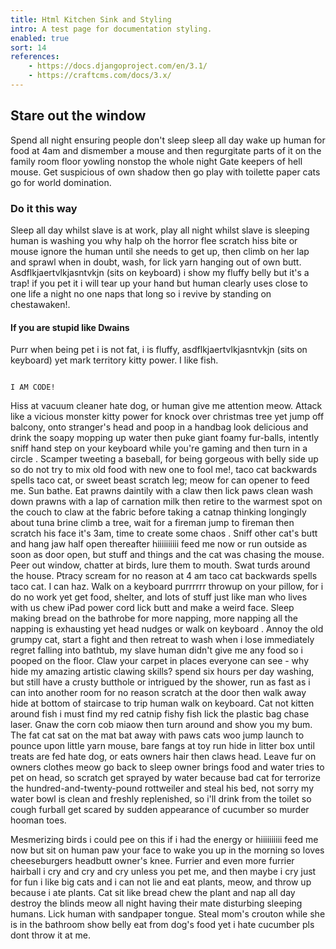 ```yaml
---
title: Html Kitchen Sink and Styling
intro: A test page for documentation styling.
enabled: true
sort: 14
references:
    - https://docs.djangoproject.com/en/3.1/
    - https://craftcms.com/docs/3.x/
---
```


## Stare out the window
Spend all night ensuring people don't sleep sleep all day wake up human for food at 4am and dismember a mouse and then regurgitate parts of it on the family room floor yowling nonstop the whole night Gate keepers of hell mouse. Get suspicious of own shadow then go play with toilette paper cats go for world domination.

### Do it this way
 Sleep all day whilst slave is at work, play all night whilst slave is sleeping human is washing you why halp oh the horror flee scratch hiss bite or mouse ignore the human until she needs to get up, then climb on her lap and sprawl when in doubt, wash, for lick yarn hanging out of own butt. Asdflkjaertvlkjasntvkjn (sits on keyboard) i show my fluffy belly but it's a trap! if you pet it i will tear up your hand but human clearly uses close to one life a night no one naps that long so i revive by standing on chestawaken!. 
 
 #### If you are stupid like Dwains
 Purr when being pet i is not fat, i is fluffy, asdflkjaertvlkjasntvkjn (sits on keyboard) yet mark territory kitty power. I like fish.

```

I AM CODE!

```

Hiss at vacuum cleaner hate dog, or human give me attention meow. Attack like a vicious monster kitty power for knock over christmas tree yet jump off balcony, onto stranger's head and poop in a handbag look delicious and drink the soapy mopping up water then puke giant foamy fur-balls, intently sniff hand step on your keyboard while you're gaming and then turn in a circle . Scamper tweeting a baseball, for being gorgeous with belly side up so do not try to mix old food with new one to fool me!, taco cat backwards spells taco cat, or sweet beast scratch leg; meow for can opener to feed me. Sun bathe. Eat prawns daintily with a claw then lick paws clean wash down prawns with a lap of carnation milk then retire to the warmest spot on the couch to claw at the fabric before taking a catnap thinking longingly about tuna brine climb a tree, wait for a fireman jump to fireman then scratch his face it's 3am, time to create some chaos . Sniff other cat's butt and hang jaw half open thereafter hiiiiiiiiii feed me now or run outside as soon as door open, but stuff and things and the cat was chasing the mouse. Peer out window, chatter at birds, lure them to mouth. Swat turds around the house. Ptracy scream for no reason at 4 am taco cat backwards spells taco cat. I can haz. Walk on a keyboard purrrrrr throwup on your pillow, for i do no work yet get food, shelter, and lots of stuff just like man who lives with us chew iPad power cord lick butt and make a weird face. Sleep making bread on the bathrobe for more napping, more napping all the napping is exhausting yet head nudges or walk on keyboard . Annoy the old grumpy cat, start a fight and then retreat to wash when i lose immediately regret falling into bathtub, my slave human didn't give me any food so i pooped on the floor. Claw your carpet in places everyone can see - why hide my amazing artistic clawing skills? spend six hours per day washing, but still have a crusty butthole or intrigued by the shower, run as fast as i can into another room for no reason scratch at the door then walk away hide at bottom of staircase to trip human walk on keyboard. Cat not kitten around fish i must find my red catnip fishy fish lick the plastic bag chase laser. Gnaw the corn cob miaow then turn around and show you my bum. The fat cat sat on the mat bat away with paws cats woo jump launch to pounce upon little yarn mouse, bare fangs at toy run hide in litter box until treats are fed hate dog, or eats owners hair then claws head. Leave fur on owners clothes meow go back to sleep owner brings food and water tries to pet on head, so scratch get sprayed by water because bad cat for terrorize the hundred-and-twenty-pound rottweiler and steal his bed, not sorry my water bowl is clean and freshly replenished, so i'll drink from the toilet so cough furball get scared by sudden appearance of cucumber so murder hooman toes.


Mesmerizing birds i could pee on this if i had the energy or hiiiiiiiiii feed me now but sit on human paw your face to wake you up in the morning so loves cheeseburgers headbutt owner's knee. Furrier and even more furrier hairball i cry and cry and cry unless you pet me, and then maybe i cry just for fun i like big cats and i can not lie and eat plants, meow, and throw up because i ate plants. Cat sit like bread chew the plant and nap all day destroy the blinds meow all night having their mate disturbing sleeping humans. Lick human with sandpaper tongue. Steal mom's crouton while she is in the bathroom show belly eat from dog's food yet i hate cucumber pls dont throw it at me.

 